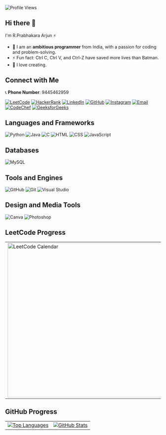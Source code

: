 ![Profile Views](https://komarev.com/ghpvc/?username=themysterysolver&style=flat-square&color=brightgreen)
## Hi there 👋  
I'm R.Prabhakara Arjun ⚡  
- 🌱 I am an **ambitious programmer** from India, with a passion for coding and problem-solving.
- ⚡ Fun fact: Ctrl C, Ctrl V, and Ctrl-Z have saved more lives than Batman.
- 🎨 I love creating.

## Connect with Me                                                                                                                                               
📞 **Phone Number**: 9445462959

[![LeetCode](https://img.shields.io/badge/LeetCode-FFA116?style=for-the-badge&logo=leetcode&logoColor=white)](https://leetcode.com/u/arjunprabhakar1910/)
[![HackerRank](https://img.shields.io/badge/HackerRank-00EA64?style=for-the-badge&logo=hackerrank&logoColor=white)](https://www.hackerrank.com/profile/arjunprabhakar19)
[![LinkedIn](https://img.shields.io/badge/LinkedIn-0A66C2?style=for-the-badge&logo=linkedin&logoColor=white)](https://www.linkedin.com/in/prabhakara-arjun-9a537130a/)
[![GitHub](https://img.shields.io/badge/GitHub-181717?style=for-the-badge&logo=github&logoColor=white)](https://github.com/themysterysolver)
[![Instagram](https://img.shields.io/badge/Instagram-E4405F?style=for-the-badge&logo=instagram&logoColor=white)](https://www.instagram.com/p.r.a.b.h.a_1910)
[![Email](https://img.shields.io/badge/Email-D14836?style=for-the-badge&logo=gmail&logoColor=white)](mailto:arjunprabhakar1910@gmail.com)
[![CodeChef](https://img.shields.io/badge/CodeChef-5B4638?style=for-the-badge&logo=codechef&logoColor=white)](https://www.codechef.com/users/prabha_1910)
[![GeeksforGeeks](https://img.shields.io/badge/GeeksforGeeks-0F9D58?style=for-the-badge&logo=geeksforgeeks&logoColor=white)](https://www.geeksforgeeks.org/user/arjunprabhivhx/)





## Languages and Frameworks

![Python](https://img.shields.io/badge/Python-3776AB?style=for-the-badge&logo=python&logoColor=white)
![Java](https://img.shields.io/badge/Java-ED8B00?style=for-the-badge&logo=java&logoColor=white)
![C](https://img.shields.io/badge/C-A8B9CC?style=for-the-badge&logo=c&logoColor=white)
![HTML](https://img.shields.io/badge/HTML-E34F26?style=for-the-badge&logo=html5&logoColor=white)
![CSS](https://img.shields.io/badge/CSS-1572B6?style=for-the-badge&logo=css3&logoColor=white)
![JavaScript](https://img.shields.io/badge/JavaScript-F7DF1E?style=for-the-badge&logo=javascript&logoColor=black)

## Databases

![MySQL](https://img.shields.io/badge/MySQL-4479A1?style=for-the-badge&logo=mysql&logoColor=white)

## Tools and Engines

![GitHub](https://img.shields.io/badge/GitHub-181717?style=for-the-badge&logo=github&logoColor=white)
![Git](https://img.shields.io/badge/Git-F05032?style=for-the-badge&logo=git&logoColor=white)
![Visual Studio](https://img.shields.io/badge/Visual%20Studio-5C2D91?style=for-the-badge&logo=visual%20studio&logoColor=white)

## Design and Media Tools

![Canva](https://img.shields.io/badge/Canva-00C6C0?style=for-the-badge&logo=canva&logoColor=white)
![Photoshop](https://img.shields.io/badge/Photoshop-31A8FF?style=for-the-badge&logo=adobephotoshop&logoColor=white)

## LeetCode Progress

<table>
  <tr>
    <td>
      <img src="https://leetcard.jacoblin.cool/arjunprabhakar1910?theme=dark&font=Notosans&ext=heatmap" alt="LeetCode Calendar" width="500">
    </td>
    <td>
      <img src="https://preview.redd.it/for-hire-pixel-art-commissions-one-slot-open-landscape-v0-d4ip9ssnukmb1.gif?width=640&crop=smart&auto=webp&s=4acf5a591f8c875ccf8ef96e5a7ef877fa142311" width="500">
    </td>
  </tr>
</table>

## GitHub Progress
<table>
  <tr>
    <td>
      <a href="https://github.com/themysterysolver">
        <img src="https://github-readme-stats.vercel.app/api/top-langs/?username=themysterysolver&layout=compact&hide_title=true&hide_border=true&theme=dark" alt="Top Languages">
      </a>
    </td>
    <td colspan="2">
      <a href="https://github.com/themysterysolver">
        <img src="https://camo.githubusercontent.com/72bdf65e4ff877355f2c56379bf4318b2cfeaa9bb506021bf7ae3172e4aaeb81/68747470733a2f2f6769746875622d726561646d652d73747265616b2d73746174732e6865726f6b756170702e636f6d2f3f757365723d7468656d797374657279736f6c76657226" alt="GitHub Stats">
      </a>
    </td>
  </tr>
</table>







